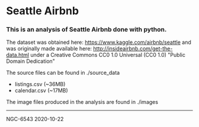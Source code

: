# Seattle Airbnb

### This is an analysis of Seattle Airbnb done with python.

The dataset was obtained here: https://www.kaggle.com/airbnb/seattle and was originally made available here: http://insideairbnb.com/get-the-data.html under a Creative Commons CC0 1.0 Universal (CC0 1.0) "Public Domain Dedication"

The source files can be found in ./source_data
- listings.csv (~36MB)
- calendar.csv (~17MB)

The image files produced in the analysis are found in ./images

---------
NGC-6543
2020-10-22
